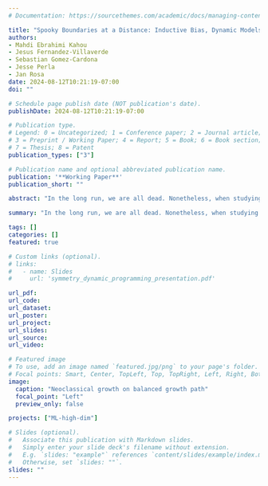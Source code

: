 ```yaml
---
# Documentation: https://sourcethemes.com/academic/docs/managing-content/

title: "Spooky Boundaries at a Distance: Inductive Bias, Dynamic Models, and Behavioral Macro"
authors:
- Mahdi Ebrahimi Kahou
- Jesus Fernandez-Villaverde
- Sebastian Gomez-Cardona
- Jesse Perla
- Jan Rosa
date: 2024-08-12T10:21:19-07:00
doi: ""

# Schedule page publish date (NOT publication's date).
publishDate: 2024-08-12T10:21:19-07:00

# Publication type.
# Legend: 0 = Uncategorized; 1 = Conference paper; 2 = Journal article;
# 3 = Preprint / Working Paper; 4 = Report; 5 = Book; 6 = Book section;
# 7 = Thesis; 8 = Patent
publication_types: ["3"]

# Publication name and optional abbreviated publication name.
publication: '**Working Paper**'
publication_short: ""

abstract: "In the long run, we are all dead. Nonetheless, when studying the short-run dynamics of economic models, it is crucial to consider boundary conditions that govern long-run, forward-looking behavior, such as transversality conditions. We demonstrate that machine learning (ML) can automatically satisfy these conditions due to its inherent inductive bias toward finding flat solutions to functional equations. This characteristic enables ML algorithms to solve for transition dynamics, ensuring that long-run boundary conditions are approximately met. ML can even select the correct equilibria in cases of steady-state multiplicity. Additionally, the inductive bias provides a foundation for modeling forward-looking behavioral agents with self-consistent expectations."

summary: "In the long run, we are all dead. Nonetheless, when studying the short-run dynamics of economic models, it is crucial to consider boundary conditions that govern long-run, forward-looking behavior, such as transversality conditions. We demonstrate that machine learning (ML) can automatically satisfy these conditions due to its inherent inductive bias toward finding flat solutions to functional equations."

tags: []
categories: []
featured: true

# Custom links (optional).
# links:
#   - name: Slides
#     url: 'symmetry_dynamic_programming_presentation.pdf'    

url_pdf:
url_code:
url_dataset:
url_poster:
url_project:
url_slides:
url_source:
url_video:

# Featured image
# To use, add an image named `featured.jpg/png` to your page's folder. 
# Focal points: Smart, Center, TopLeft, Top, TopRight, Left, Right, BottomLeft, Bottom, BottomRight.
image:
  caption: "Neoclassical growth on balanced growth path"
  focal_point: "Left"
  preview_only: false

projects: ["ML-high-dim"]

# Slides (optional).
#   Associate this publication with Markdown slides.
#   Simply enter your slide deck's filename without extension.
#   E.g. `slides: "example"` references `content/slides/example/index.md`.
#   Otherwise, set `slides: ""`.
slides: ""
---
```

